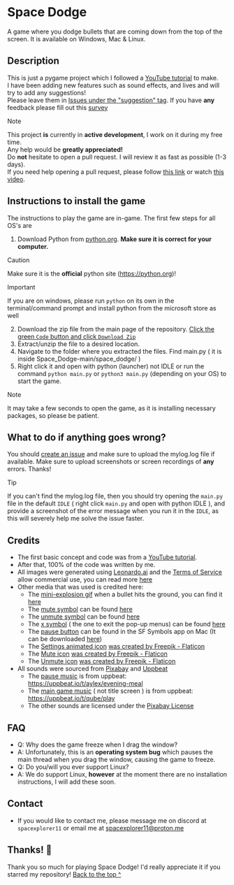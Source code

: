 # Space Dodge

A game where you dodge bullets that are coming down from the top of the screen. It is available on Windows, Mac & Linux.

## Description

This is just a pygame project which I followed a [YouTube tutorial](https://www.youtube.com/watch?v=waY3LfJhQLY) to
make.  
I have been adding new features such as sound effects, and lives and will try to add any suggestions!  
Please leave them in [Issues under the "suggestion" tag](https://github.com/Spacexplorer11/Space_Dodge/issues/new?template=feature_request.yml).
If you have **any** feedback please fill out this [survey](https://tally.so/r/mOo7pA)

> [!Note]  
> This project **is** currently in **active development**, I work on it during my free time.  
> Any help would be **greatly appreciated!**  
> Do **not** hesitate to open a pull request. I will review it as fast as possible (1-3 days).  
> If you need help opening a pull request, please
> follow [this link](https://docs.github.com/en/pull-requests/collaborating-with-pull-requests/proposing-changes-to-your-work-with-pull-requests/creating-a-pull-request-from-a-fork)
> or watch [this video](https://www.youtube.com/watch?v=nCKdihvneS0).

## Instructions to install the game

The instructions to play the game are in-game.
The first few steps for all OS's are 
1. Download Python from [python.org](https://python.org). **Make sure it is correct for your computer.**
> [!Caution]
> Make sure it is the **official** python site (https://python.org)!

> [!Important]
> If you are on windows, please run `python` on its own in the terminal/command prompt and install python from the microsoft store as well
2. Download the zip file from the main page of the repository. [Click the green `Code` button and click
   `Download Zip`](https://github.com/Spacexplorer11/Space_Dodge/archive/refs/heads/main.zip)
3. Extract/unzip the file to a desired location.
4. Navigate to the folder where you extracted the files. Find main.py ( it is inside Space_Dodge-main/space_dodge/ )
5. Right click it and open with python (launcher) not IDLE or run the command `python main.py` or `python3 main.py` (depending on your OS) to start the game.
> [!Note]
> It may take a few seconds to open the game, as it is installing necessary packages, so please be patient.


## What to do if anything goes wrong?
You should [create an issue](https://github.com/Spacexplorer11/Space_Dodge/issues/new?template=help_wanted.yml) and make sure to upload the mylog.log file if available. Make sure to upload screenshots or screen recordings of **any** errors. Thanks!
> [!Tip]
> If you can't find the mylog.log file, then
> you should try opening the `main.py` file in the default `IDLE` ( right click `main.py` and open with python IDLE ), and provide a screenshot of the error message when
> you run it in the `IDLE`, as this will severely help me solve the issue faster.

## Credits

- The first basic concept and code was from a [YouTube tutorial](https://www.youtube.com/watch?v=waY3LfJhQLY).
- After that, 100% of the code was written by me.
- All images were generated using [Leonardo.ai](https://leonardo.ai) and the [Terms of Service](https://leonardo.ai/terms-of-service/) allow commercial use, you can read more [here](https://intercom.help/leonardo-ai/en/articles/8044018-commercial-usage)
- Other media that was used is credited here:
    - The [mini-explosion gif](space_dodge/assets/explosion_gif_frames) when a bullet hits the ground, you can find
      it [here](https://en.picmix.com/stamp/Explode-Digital-Art-2334354)
    - The [mute symbol](space_dodge/assets/mute.png) can be found [here](https://www.flaticon.com/free-icons/silent)
    - The [unmute symbol](space_dodge/assets/unmute.png) can be found [here](https://www.flaticon.com/free-icons/enable-sound)
    - The [x symbol](space_dodge/assets/x_button_icon.png) ( the one to exit the pop-up menus) can be found [here](https://static.vecteezy.com/system/resources/previews/024/780/371/non_2x/red-x-button-icon-sticker-clipart-ai-generated-free-png.png)
    - The [pause button](space_dodge/assets/pause_rectangle.png)
    can be found in the SF Symbols app on Mac (It can be downloaded [here](https://developer.apple.com/sf-symbols/))
    - The [Settings animated icon](space_dodge/assets/settings_icon_frames) [was created by Freepik - Flaticon](https://www.flaticon.com/free-animated-icons/settings)
    - The [Mute icon](space_dodge/assets/mute.png) [was created by Freepik - Flaticon](https://www.flaticon.com/free-icons/silent)
    - The [Unmute icon](space_dodge/assets/unmute.png) [was created by Freepik - Flaticon](https://www.flaticon.com/free-icons/enable-sound)
- All sounds were sourced from [Pixabay](https://pixabay.com) and [Uppbeat](https://uppbeat.io)
   - The [pause music](space_dodge/sounds/background_music/pause_screen/pause_music.mp3) is from uppbeat:   
      https://uppbeat.io/t/aylex/evening-meal  
   - The [main game music](space_dodge/sounds/background_music/background_music.mp3) ( not title screen ) is from uppbeat:  
      https://uppbeat.io/t/qube/play  
   - The other sounds are licensed under the [Pixabay License](https://pixabay.com/service/license-summary/)

## FAQ
- Q: Why does the game freeze when I drag the window?
- A: Unfortunately, this is an **operating system bug** which pauses the main thread when you drag the window, causing the game to freeze.
- Q: Do you/will you ever support Linux?
- A: We do support Linux, **however** at the moment there are no installation instructions, I will add these soon.

## Contact
- If you would like to contact me, please message me on discord at `spacexplorer11` or email me at spacexplorer11@proton.me

## Thanks! 💜
Thank you so much for playing Space Dodge! I'd really appreciate it if you starred my repository!
[Back to the top ^](#space-dodge)
